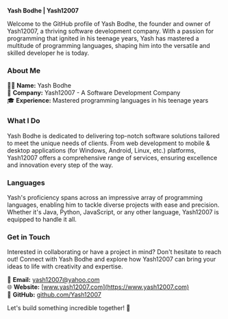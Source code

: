 **Yash Bodhe | Yash12007**

Welcome to the GitHub profile of Yash Bodhe, the founder and owner of Yash12007, a thriving software development company. With a passion for programming that ignited in his teenage years, Yash has mastered a multitude of programming languages, shaping him into the versatile and skilled developer he is today.

### About Me

👨‍💻 **Name:** Yash Bodhe  
🏢 **Company:** Yash12007 - A Software Development Company  
🎓 **Experience:** Mastered programming languages in his teenage years

### What I Do

Yash Bodhe is dedicated to delivering top-notch software solutions tailored to meet the unique needs of clients. From web development to mobile & desktop applications (for Windows, Android, Linux, etc.) platforms, Yash12007 offers a comprehensive range of services, ensuring excellence and innovation every step of the way.

### Languages

Yash's proficiency spans across an impressive array of programming languages, enabling him to tackle diverse projects with ease and precision. Whether it's Java, Python, JavaScript, or any other language, Yash12007 is equipped to handle it all.

### Get in Touch

Interested in collaborating or have a project in mind? Don't hesitate to reach out! Connect with Yash Bodhe and explore how Yash12007 can bring your ideas to life with creativity and expertise.

📧 **Email:** [yash12007@yahoo.com](mailto:yash12007@yahoo.com)  
🌐 **Website:** [www.yash12007.com](https://www.yash12007.com)  
📱 **GitHub:** [github.com/Yash12007](https://github.com/Yash12007)

Let's build something incredible together! 🚀

